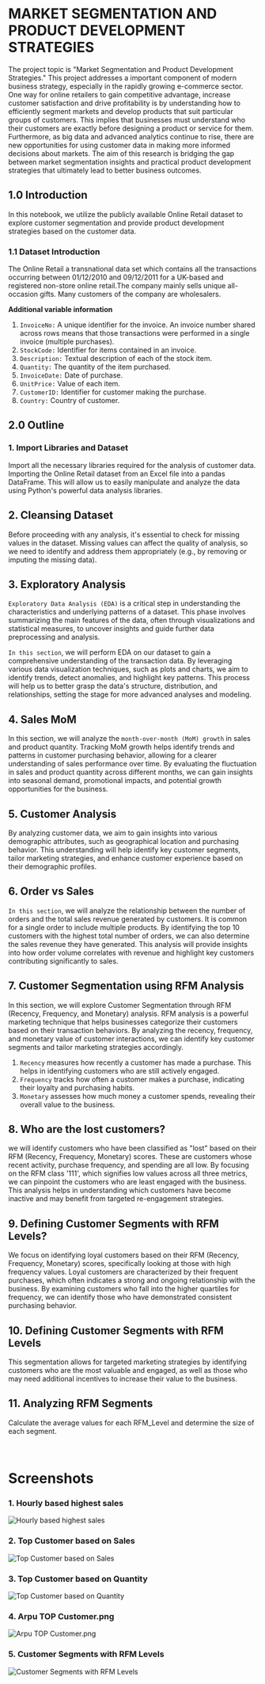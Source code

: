 # MARKET SEGMENTATION AND PRODUCT DEVELOPMENT STRATEGIES

The project topic is "Market Segmentation and Product Development Strategies." This project addresses a important component of modern business strategy, especially in the rapidly growing e-commerce sector. One way for online retailers to gain competitive advantage, increase customer satisfaction and drive profitability is by understanding how to efficiently segment markets and develop products that suit particular groups of customers. This implies that businesses must understand who their customers are exactly before designing a product or service for them. Furthermore, as big data and advanced analytics continue to rise, there are new opportunities for using customer data in making more informed decisions about markets. The aim of this research is bridging the gap between market segmentation insights and practical product development strategies that ultimately lead to better business outcomes.

## **1.0 Introduction**

In this notebook, we utilize the publicly available Online Retail dataset to explore customer segmentation and provide product development strategies based on the customer data.

### 1.1 Dataset Introduction
The Online Retail a transnational data set which contains all the transactions occurring between 01/12/2010 and 09/12/2011 for a UK-based and registered non-store online retail.The company mainly sells unique all-occasion gifts. Many customers of the company are wholesalers.

**Additional variable information**

1. `InvoiceNo:` A unique identifier for the invoice. An invoice number shared across rows means that those transactions were performed in a single invoice (multiple purchases).
2. `StockCode:` Identifier for items contained in an invoice.
3. `Description:` Textual description of each of the stock item.
4. `Quantity:` The quantity of the item purchased.
5. `InvoiceDate:` Date of purchase.
6. `UnitPrice:` Value of each item.
7. `CustomerID:` Identifier for customer making the purchase.
8. `Country:` Country of customer.


## **2.0 Outline**

### 1. Import Libraries and Dataset
  Import all the necessary libraries required for the analysis of customer data. Importing the Online Retail dataset from an Excel file into a pandas DataFrame. This will allow us to easily manipulate and analyze the data using Python's powerful data analysis libraries.

## 2. Cleansing Dataset
  Before proceeding with any analysis, it's essential to check for missing values in the dataset. Missing values can affect the quality of analysis, so we need to identify and address them appropriately (e.g., by removing or imputing the missing data).

## 3. Exploratory Analysis
`Exploratory Data Analysis (EDA)` is a critical step in understanding the characteristics and underlying patterns of a dataset. This phase involves summarizing the main features of the data, often through visualizations and statistical measures, to uncover insights and guide further data preprocessing and analysis.

`In this section`, we will perform EDA on our dataset to gain a comprehensive understanding of the transaction data. By leveraging various data visualization techniques, such as plots and charts, we aim to identify trends, detect anomalies, and highlight key patterns. This process will help us to better grasp the data's structure, distribution, and relationships, setting the stage for more advanced analyses and modeling.

## 4. Sales MoM
In this section, we will analyze the `month-over-month (MoM) growth` in sales and product quantity. Tracking MoM growth helps identify trends and patterns in customer purchasing behavior, allowing for a clearer understanding of sales performance over time. By evaluating the fluctuation in sales and product quantity across different months, we can gain insights into seasonal demand, promotional impacts, and potential growth opportunities for the business.

## 5. Customer Analysis
By analyzing customer data, we aim to gain insights into various demographic attributes, such as geographical location and purchasing behavior. This understanding will help identify key customer segments, tailor marketing strategies, and enhance customer experience based on their demographic profiles.

## 6. Order vs Sales
`In this section`, we will analyze the relationship between the number of orders and the total sales revenue generated by customers. It is common for a single order to include multiple products. By identifying the top 10 customers with the highest total number of orders, we can also determine the sales revenue they have generated. This analysis will provide insights into how order volume correlates with revenue and highlight key customers contributing significantly to sales.

## 7. Customer Segmentation using RFM Analysis
In this section, we will explore Customer Segmentation through RFM (Recency, Frequency, and Monetary) analysis. RFM analysis is a powerful marketing technique that helps businesses categorize their customers based on their transaction behaviors. By analyzing the recency, frequency, and monetary value of customer interactions, we can identify key customer segments and tailor marketing strategies accordingly.

1. `Recency` measures how recently a customer has made a purchase. This helps in identifying customers who are still actively engaged.
2. `Frequency` tracks how often a customer makes a purchase, indicating their loyalty and purchasing habits.
3. `Monetary` assesses how much money a customer spends, revealing their overall value to the business.

## 8. Who are the lost customers?
we will identify customers who have been classified as "lost" based on their RFM (Recency, Frequency, Monetary) scores. These are customers whose recent activity, purchase frequency, and spending are all low. By focusing on the RFM class '111', which signifies low values across all three metrics, we can pinpoint the customers who are least engaged with the business. This analysis helps in understanding which customers have become inactive and may benefit from targeted re-engagement strategies.

## 9. Defining Customer Segments with RFM Levels?
We focus on identifying loyal customers based on their RFM (Recency, Frequency, Monetary) scores, specifically looking at those with high frequency values. Loyal customers are characterized by their frequent purchases, which often indicates a strong and ongoing relationship with the business. By examining customers who fall into the higher quartiles for frequency, we can identify those who have demonstrated consistent purchasing behavior.

## 10. Defining Customer Segments with RFM Levels
This segmentation allows for targeted marketing strategies by identifying customers who are the most valuable and engaged, as well as those who may need additional incentives to increase their value to the business.

## 11. Analyzing RFM Segments
Calculate the average values for each RFM_Level and determine the size of each segment.


<br>

# Screenshots
 
  ### 1. Hourly based highest sales
  ![Hourly based highest sales](https://github.com/nikunjk9/Market-Segmentation-and-Product-Development-Strategies/blob/main/Hourly%20based%20highest%20sales.png)

  ### 2. Top Customer based on Sales
  ![Top Customer based on Sales](https://github.com/nikunjk9/Market-Segmentation-and-Product-Development-Strategies/blob/main/Top%20Customer%20based%20on%20Sales.png)

  ### 3. Top Customer based on Quantity
  ![Top Customer based on Quantity](https://github.com/nikunjk9/Market-Segmentation-and-Product-Development-Strategies/blob/main/Top%20Customer%20based%20on%20Quantity.png)

  ### 4. Arpu TOP Customer.png
  ![Arpu TOP Customer.png](https://github.com/nikunjk9/Market-Segmentation-and-Product-Development-Strategies/blob/main/Arpu%20TOP%20Customer.png)

  ### 5. Customer Segments with RFM Levels
  ![Customer Segments with RFM Levels](https://github.com/nikunjk9/Market-Segmentation-and-Product-Development-Strategies/blob/main/Customer%20Segments%20with%20RFM%20Levels.png)

  
